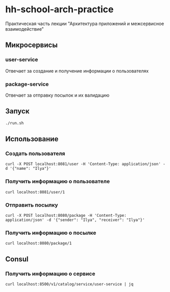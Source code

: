 # hh-school-arch-practice
Практическая часть лекции "Архитектура приложений и межсервисное взаимодействие"

## Микросервисы

### user-service
Отвечает за создание и получение информации о пользователях

### package-service
Отвечает за отправку посылок и их валидацию

## Запуск

```bash
./run.sh
```

## Использование

### Создать пользователя
```shell
curl -X POST localhost:8081/user -H 'Content-Type: application/json' -d '{"name": "Ilya"}'
```

### Получить информацию о пользователе
```shell
curl localhost:8081/user/1
```

### Отправить посылку
```shell
curl -X POST localhost:8080/package -H 'Content-Type: application/json' -d '{"sender": "Ilya", "receiver": "Ilya"}'
```


### Получить информацию о посылке
```shell
curl localhost:8080/package/1
```

## Consul

### Получить информацию о сервисе
```shell
curl localhost:8500/v1/catalog/service/user-service | jq
```

